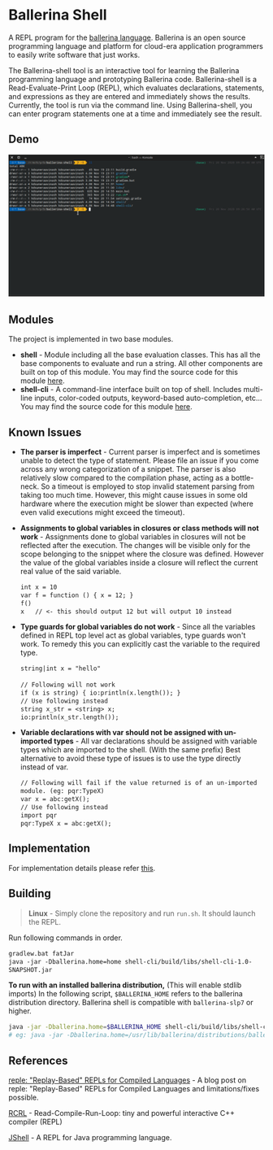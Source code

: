 # Ballerina Shell

A REPL program for the [ballerina language](https://github.com/ballerina-platform/ballerina-lang).  Ballerina is an open source programming language and platform for  cloud-era application programmers to easily write software that just works.

The Ballerina-shell tool is an interactive tool for learning the Ballerina programming language and prototyping Ballerina code. Ballerina-shell is a Read-Evaluate-Print Loop (REPL), which evaluates declarations, statements, and expressions as they are entered and immediately shows the results. Currently, the tool is run via the command line. Using Ballerina-shell, you can enter program statements one at a time and immediately see the result.

## Demo

![Recording](./docs/demo.gif)

## Modules

The project is implemented in two base modules.

- **shell** - Module including all the base evaluation classes. This has all the base components to evaluate and run a string. All other components are built on top of this module. You may find the source code for this module [here](shell).
- **shell-cli** - A command-line interface built on top of shell. Includes multi-line inputs, color-coded outputs, keyword-based auto-completion, etc... You may find the source code for this module [here](shell-cli).

## Known Issues

- **The parser is imperfect** - Current parser is imperfect and is sometimes unable to detect the type of statement. Please file an issue if you come across any wrong categorization of a snippet. The parser is also relatively slow compared to the compilation phase, acting as a bottle-neck. So a timeout is employed to stop invalid statement parsing from taking too much time. However, this might cause issues in some old hardware where the execution might be slower than expected (where even valid executions might exceed the timeout).

- **Assignments to global variables in closures or class methods will not work** - Assignments done to global variables in closures will not be reflected after the execution. The changes will be visible only for the scope belonging to the snippet where the closure was defined. However the value of the global variables inside a closure will reflect the current real value of the said variable.

  ```ballerina
  int x = 10
  var f = function () { x = 12; }
  f()
  x   // <- this should output 12 but will output 10 instead
  ```

- **Type guards for global variables do not work** - Since all the variables defined in REPL top level act as global variables, type guards won't work. To remedy this you can explicitly cast the variable to the required type.

  ```ballerina
  string|int x = "hello"
  
  // Following will not work
  if (x is string) { io:println(x.length()); }
  // Use following instead
  string x_str = <string> x;
  io:println(x_str.length());
  ```

- **Variable declarations with var should not be assigned with un-imported types** - All var declarations should be assigned with variable types which are imported to the shell. (With the same prefix) Best alternative to avoid these type of issues is to use the type directly instead of var.

  ```ballerina
  // Following will fail if the value returned is of an un-imported module. (eg: pqr:TypeX)
  var x = abc:getX();
  // Use following instead
  import pqr
  pqr:TypeX x = abc:getX();
  ```

## Implementation

For implementation details please refer [this](shell/README.md).

## Building

> **Linux** - Simply clone the repository and run `run.sh`. It should launch the REPL.

Run following commands in order.

```batch
gradlew.bat fatJar
java -jar -Dballerina.home=home shell-cli/build/libs/shell-cli-1.0-SNAPSHOT.jar
```

**To run with an installed ballerina distribution,** (This will enable stdlib imports)
In the following script, `$BALLERINA_HOME` refers to the ballerina distribution directory.
Ballerina shell is compatible with `ballerina-slp7` or higher.

```bash
java -jar -Dballerina.home=$BALLERINA_HOME shell-cli/build/libs/shell-cli-1.0-SNAPSHOT.jar
# eg: java -jar -Dballerina.home=/usr/lib/ballerina/distributions/ballerina-slp7 shell-cli/build/libs/shell-cli-1.0-SNAPSHOT.jar
```

##  References

[reple: "Replay-Based" REPLs for Compiled Languages](https://people.eecs.berkeley.edu/~brock/blog/reple.php) - A blog post on reple: "Replay-Based" REPLs for Compiled Languages and limitations/fixes possible.

[RCRL](https://github.com/onqtam/rcrl) - Read-Compile-Run-Loop: tiny and powerful interactive C++ compiler (REPL)

[JShell](https://docs.oracle.com/javase/9/jshell/introduction-jshell.htm#JSHEL-GUID-630F27C8-1195-4989-9F6B-2C51D46F52C8) - A REPL for Java programming language.

